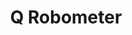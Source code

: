 ---
title: Q Robometer
description: What? Who said I took this robot thing too far?
priority: 3
links:
  - label: Homepage
    url: /q-robometer
    icon: home
  - label: Repo
    url: https://github.com/quangdaon/q-robometer.git
    icon: github
---